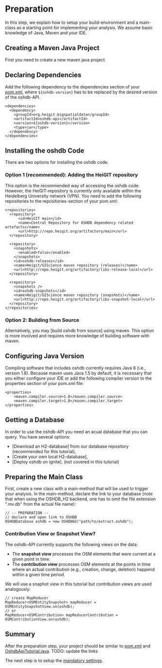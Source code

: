 # Preparation

In this step, we explain how to setup your build-environment and
a main-class as a starting point for implementing your analysis.
We assume basic knowledge of Java, Maven and your IDE.

## Creating a Maven Java Project

First you need to create a new maven java project.

## Declaring Dependencies

Add the following dependency to the dependencies section of your
[pom.xml](https://maven.apache.org/guides/introduction/introduction-to-the-pom.html),
where `${oshdb-version}` has to be replaced by the desired
version of the oshdb-API.

```
<dependencies>
  <dependency>
    <groupId>org.heigit.bigspatialdata</groupId>
    <artifactId>oshdb-api</artifactId>
    <version>${oshdb-version}</version>
    <type>jar</type>
  </dependency>
</dependencies>
```

## Installing the oshdb Code

There are two options for installing the oshdb code.

### Option 1 (recommended): Adding the HeiGIT repository

This option is the recommended way of accessing the oshdb code. However,
the HeiGIT-repository is currently only available within the Heidelberg
University network (VPN). You need to add the following repositories to
the repositories-section of your pom.xml:

```
<repositories>
  <repository>
      <id>HeiGIT main</id>
      <name>Central Repository for OSHDB dependency related artefacts</name>
      <url>http://repo.heigit.org/artifactory/main</url>
  </repository>

  <repository>
    <snapshots>
      <enabled>false</enabled>
    </snapshots>
    <id>oshdb-releases</id>
    <name>Heigit/GIScience maven repository (releases)</name>
    <url>http://repo.heigit.org/artifactory/libs-release-local</url>
  </repository>

  <repository>
    <snapshots />
    <id>oshdb-snapshots</id>
    <name>Heigit/GIScience maven repository (snapshots)</name>
    <url>http://repo.heigit.org/artifactory/libs-snapshot-local</url>
  </repository>
</repositories>
```

### Option 2: Building from Source

Alternatively, you may [build oshdb from source] using maven. This option
is more involved and requires more knowledge of building software with maven.

## Configuring Java Version

Compiling software that includes oshdb currently requires Java 8
(i.e., version 1.8). Because maven uses Java 1.5 by default, it
is necessary that you either configure your IDE or add the following
compiler version to the properties section of your pom.xml file:

```
<properties>
    <maven.compiler.source>1.8</maven.compiler.source>
	<maven.compiler.target>1.8</maven.compiler.target>
</properties>
```

## Getting a Database

In order to use the oshdb-API you need an acual database that you
can query. You have several options:

* [Download an H2-database] from our database repository (recommended for this tutorial),
* [Create your own local H2-database],
* [Deploy oshdb on ignite]. (not covered in this tutorial)

## Preparing the Main Class

First, create a new class with a main-method that will be used to trigger
your analysis. In the main-method, declare the link to your database
(note that when using the OSHDB_H2 backend, one has to omit the file extension
".mv.db" from the actual file name):

```
// -- PREPARATION --
// declare and open link to OSHDB
OSHDBDatabase oshdb = new OSHDBH2("path/to/extract.oshdb");
```

### Contribution View or Snapshot View?

The oshdb-API currently supports the following views on the data:

* The **snapshot view** processes the OSM elements that were current at a
  given point in time.
* The **contribution view** processes OSM elements at the points in time
  where an actual contribution (e.g., creation, change, deletion) happend
  within a given time period.

We will use a snaphot view in this tutorial but contribution views are
used analogously:

```
// create MapReducer
MapReducer<OSMEntitySnapshot> mapReducer = OSMEntitySnapshotView.on(oshdb);
// or
MapReducer<OSMContribution> mapReducerContribution = OSMContributionView.on(oshdb);
```

## Summary

After the preparation step, your project should be similar to
[pom.xml](example-pom.xml) and [OshdbApiTutorial.java](OshdbApiTutorial.java).
TODO: update the links

The next step is to setup the [mandatory settings](mandatory-settings.md).
